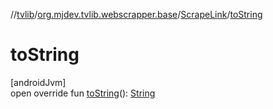 //[tvlib](../../../index.md)/[org.mjdev.tvlib.webscrapper.base](../index.md)/[ScrapeLink](index.md)/[toString](to-string.md)

# toString

[androidJvm]\
open override fun [toString](to-string.md)(): [String](https://kotlinlang.org/api/latest/jvm/stdlib/kotlin/-string/index.html)
